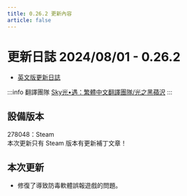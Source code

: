 ```yaml
---
title: 0.26.2 更新內容
article: false
---
```

# 更新日誌 2024/08/01 - 0.26.2

- [英文版更新日誌](https://thatgamecompany.helpshift.com/hc/zh-hant/17-sky-children-of-the-light/faq/1337-hotfix---august-1-2024---0-26-2-278048-pc-steam/)

:::info 翻譯團隊
[Sky光•遇：繁體中文翻譯團隊/光之黑蘋沢](https://www.facebook.com/thatskygametw)
:::

## 設備版本

<div class="note note-success">
278048：Steam
</div>

<div class="note note-danger">
本次更新只有 Steam 版本有更新補丁文章！
</div>

## 本次更新

- 修復了導致防毒軟體誤報遊戲的問題。
